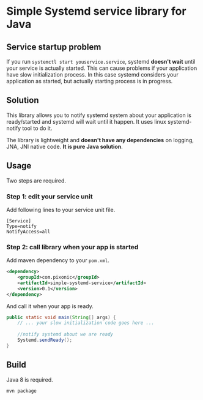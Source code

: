 # Simple Systemd service library for Java

## Service startup problem

If you run `systemctl start youservice.service`, systemd **doesn't wait** until your service is actually started. This can cause problems if your application have slow initialization process. In this case systemd considers your application as started, but actually starting process is in progress.

## Solution

This library allows you to notify systemd system about your application is ready/started and systemd will wait until it happen. It uses linux systemd-notify tool to do it.

The library is lightweight and **doesn't have any dependencies** on logging, JNA, JNI native code. **It is pure Java solution**.

## Usage
Two steps are required.
### Step 1: edit your service unit
Add following lines to your service unit file.

```
[Service]
Type=notify
NotifyAccess=all
```

### Step 2: call library when your app is started

Add maven dependency to your `pom.xml`.
```xml
<dependency>
    <groupId>com.pixonic</groupId>
    <artifactId>simple-systemd-service</artifactId>
    <version>0.1</version>
</dependency>
```

And call it when your app is ready.

```java
public static void main(String[] args) {
    // ... your slow initialization code goes here ...
    
    //notify systemd about we are ready
    Systemd.sendReady();
}
```

## Build
Java 8 is required.

`mvn package`